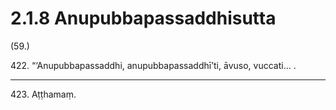 

# 2.1.8 Anupubbapassaddhisutta




(59.)

422\. “‘Anupubbapassaddhi, anupubbapassaddhī’ti, āvuso, vuccati… .

---

423\. Aṭṭhamaṃ.





